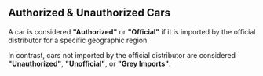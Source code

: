 ## Authorized & Unauthorized Cars

A car is considered **"Authorized"** or **"Official"** if it is imported by the official distributor for a specific geographic region.

In contrast, cars not imported by the official distributor are considered **"Unauthorized"**, **"Unofficial"**, or **"Grey Imports"**.